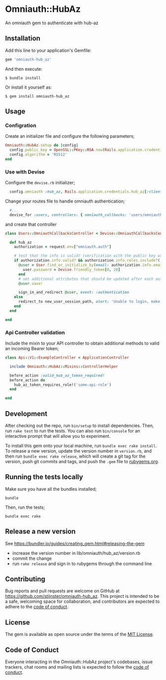 # Omniauth::HubAz

An omniauth gem to authenticate with hub-az

## Installation

Add this line to your application's Gemfile:

```ruby
gem 'omniauth-hub_az'
```

And then execute:

    $ bundle install

Or install it yourself as:

    $ gem install omniauth-hub_az

## Usage


### Configration

Create an initializer file and configure the following parameters;

```ruby
Omniauth::HubAz.setup do |config|
  config.public_key = OpenSSL::PKey::RSA.new(Rails.application.credentials.hub_az[:public_key])
  config.algorithm = 'RS512'
end
```

### Use with Devise

Configure the `devise.rb` initializer;

```ruby
  config.omniauth :hub_az, Rails.application.credentials.hub_az[:client_id], Rails.application.credentials.hub_az[:client_secret]
```

Change your routes file to handle omniauth authentication;
```ruby
  #...
  devise_for :users, controllers: { omniauth_callbacks: 'users/omniauth_callbacks' }
```

and create that controller
```ruby
class Users::OmniauthCallbacksController < Devise::OmniauthCallbacksController

  def hub_az
    authorization = request.env["omniauth.auth"]

    # test that the info is valid? (verification with the public key was successfull)
    if authorization.info.valid? && authorization.info.roles.include?('some-role')
      @user = User.find_or_initialize_by(email: authorization.info.email) do |user|
        user.password = Devise.friendly_token[0, 20]
      end
      # set additional attributes that should be updated after each authentication
      @user.save!

      sign_in_and_redirect @user, event: :authentication
    else
      redirect_to new_user_session_path, alert: 'Unable to login, make sure you have the correct roles assigned.'
    end
  end

end
```

### Api Controller validation

Include the mixin to your API controller to obtain additional methods to valid an incoming Bearer token;

```ruby
class Api::V1::ExampleController < ApplicationController

  include Omniauth::HubAz::Mixins::ControllerHelper

  before_action :valid_hub_az_token_required!
  before_action do
    hub_az_token_requires_role!('some-api-role')
  end

end
```

## Development

After checking out the repo, run `bin/setup` to install dependencies. Then, run `rake test` to run the tests. You can also run `bin/console` for an interactive prompt that will allow you to experiment.

To install this gem onto your local machine, run `bundle exec rake install`. To release a new version, update the version number in `version.rb`, and then run `bundle exec rake release`, which will create a git tag for the version, push git commits and tags, and push the `.gem` file to [rubygems.org](https://rubygems.org).

## Running the tests locally

Make sure you have all the bundles installed;

```
bundle
```

Then, run the tests;

```
bundle exec rake
```

## Release a new version

See https://bundler.io/guides/creating_gem.html#releasing-the-gem

* increase the version number in lib/omniauth/hub_az/version.rb
* commit the change
* run `rake release` and sign in to rubygems through the command line

## Contributing

Bug reports and pull requests are welcome on GitHub at https://github.com/stijnster/omniauth-hub_az. This project is intended to be a safe, welcoming space for collaboration, and contributors are expected to adhere to the [code of conduct](https://github.com/stijnster/omniauth-hub_az/blob/master/CODE_OF_CONDUCT.md).


## License

The gem is available as open source under the terms of the [MIT License](https://opensource.org/licenses/MIT).

## Code of Conduct

Everyone interacting in the Omniauth::HubAz project's codebases, issue trackers, chat rooms and mailing lists is expected to follow the [code of conduct](https://github.com/stijnster/omniauth-hub_az/blob/master/CODE_OF_CONDUCT.md).
